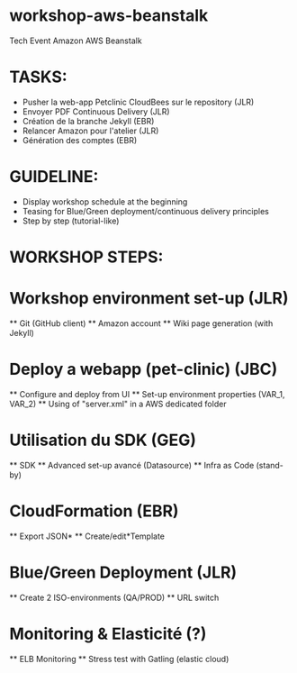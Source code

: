 workshop-aws-beanstalk
======================

Tech Event Amazon AWS Beanstalk

TASKS:
=======

* Pusher la web-app Petclinic CloudBees sur le repository (JLR)
* Envoyer PDF Continuous Delivery (JLR)
* Création de la branche Jekyll (EBR)
* Relancer Amazon pour l'atelier (JLR)
* Génération des comptes (EBR)

GUIDELINE:
=======

* Display workshop schedule at the beginning
* Teasing for Blue/Green deployment/continuous delivery principles
* Step by step (tutorial-like)

WORKSHOP STEPS:
=======

# Workshop environment set-up (JLR)
** Git (GitHub client)
** Amazon account
** Wiki page generation (with Jekyll)
# Deploy a webapp (pet-clinic) (JBC)
** Configure and deploy from UI
** Set-up environment properties (VAR_1, VAR_2)
** Using of "server.xml" in a AWS dedicated folder
# Utilisation du SDK (GEG)
** SDK
** Advanced set-up avancé (Datasource)
** Infra as Code (stand-by)
# CloudFormation (EBR)
** Export JSON*
** Create/edit*Template
# Blue/Green Deployment (JLR)
** Create 2 ISO-environments (QA/PROD)
** URL switch
# Monitoring & Elasticité (?)
** ELB Monitoring
** Stress test with Gatling (elastic cloud)
